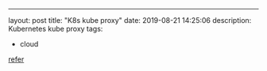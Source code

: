 ---
layout: post
title: "K8s kube proxy"
date: 2019-08-21 14:25:06
description: Kubernetes kube proxy
tags:
 - cloud

[refer](https://supergiant.io/blog/understanding-kubernetes-kube-proxy/)



